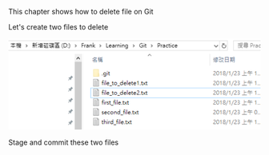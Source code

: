 This chapter shows how to delete file on Git



Let's create two files to delete

![](/assets/deleteFile)

Stage and commit these two files

